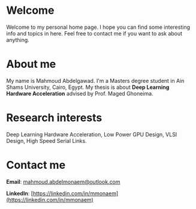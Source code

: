 # Welcome
Welcome to my personal home page. I hope you can find some interesting info and topics in here. Feel free to contact me if you want to ask about anything.
# About me
My name is Mahmoud Abdelgawad. I'm a Masters degree student in Ain Shams University, Cairo, Egypt. My thesis is about **Deep Learning Hardware Acceleration** advised by Prof. Maged Ghoneima.
# Research interests
Deep Learning Hardware Acceleration, Low Power GPU Design, VLSI Design, High Speed Serial Links.
# Contact me
**Email**: [mahmoud.abdelmonaem@outlook.com](mailto:mahmoud.abdelmonaem@outlook.com)

**LinkedIn**: [https://linkedin.com/in/mmonaem](https://linkedin.com/in/mmonaem)

